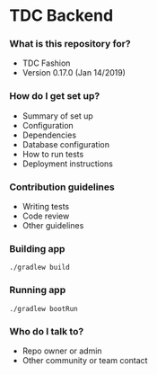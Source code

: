 # TDC Backend #

### What is this repository for? ###

* TDC Fashion
* Version 0.17.0 (Jan 14/2019)

### How do I get set up? ###

* Summary of set up
* Configuration
* Dependencies
* Database configuration
* How to run tests
* Deployment instructions

### Contribution guidelines ###

* Writing tests
* Code review
* Other guidelines

### Building app ###
`./gradlew build`

### Running app ###
`./gradlew bootRun`

### Who do I talk to? ###

* Repo owner or admin
* Other community or team contact
